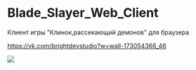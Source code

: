 # Blade_Slayer_Web_Client
Клиент игры "Клинок,рассекающий демонов" для браузера

https://vk.com/brightdevstudio?w=wall-173054366_46

<img src="https://sun9-24.userapi.com/impg/S_H-ck2-as7ge4yy893IgRCB2_lZ_SLb8kEBGA/XoEVEbqCjck.jpg?size=659x731&quality=96&sign=8f5dedaa7113b508afa68602f1dcba21&type=album">
